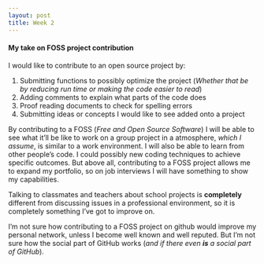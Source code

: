 ```yaml
---
layout: post
title: Week 2
---
```

#### My take on FOSS project contribution
I would like to contribute to an open source project by:  
1. Submitting functions to possibly optimize the project (_Whether that be by reducing run time or making the code easier to read_)
2. Adding comments to explain what parts of the code does
3. Proof reading documents to check for spelling errors
4. Submitting ideas or concepts I would like to see added onto a project

By contributing to a FOSS (_Free and Open Source Software_) I will be able to see what it’ll be like to work on a group project in a atmosphere, _which I assume_,  is similar to a work environment. I will also be able to learn from other people’s code. I could possibly new coding techniques to achieve specific outcomes. But above all, contributing to a FOSS project allows me to expand my portfolio, so on job interviews I will have something to show my capabilities. 

Talking to classmates and teachers about school projects is **completely** different from discussing issues in a professional environment, so it is completely something I’ve got to improve on. 

I’m not sure how contributing to a FOSS project on github would improve my personal network, unless I become well known and well reputed. But I’m not sure how the social part of GitHub works (_and if there even **is** a social part of GitHub_). 
